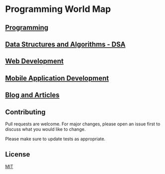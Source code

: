 # Programming World Map


## [Programming](https://github.com/mihir-chakma/ProgrammingWorldMap/blob/main/web/Programming.md)


## [Data Structures and Algorithms - DSA](https://github.com/mihir-chakma/ProgrammingWorldMap/blob/main/web/DSA.md)


## [Web Development](https://github.com/mihir-chakma/ProgrammingWorldMap/blob/main/web/WebDev.md)


## [Mobile Application Development](https://github.com/mihir-chakma/ProgrammingWorldMap/blob/main/web/AppDev.md)


## [Blog and Articles](https://github.com/mihir-chakma/ProgrammingWorldMap/blob/main/web/Blog.md)


## Contributing

Pull requests are welcome. For major changes, please open an issue first to discuss what you would like to change.

Please make sure to update tests as appropriate.


## License

[MIT](https://choosealicense.com/licenses/mit/)

